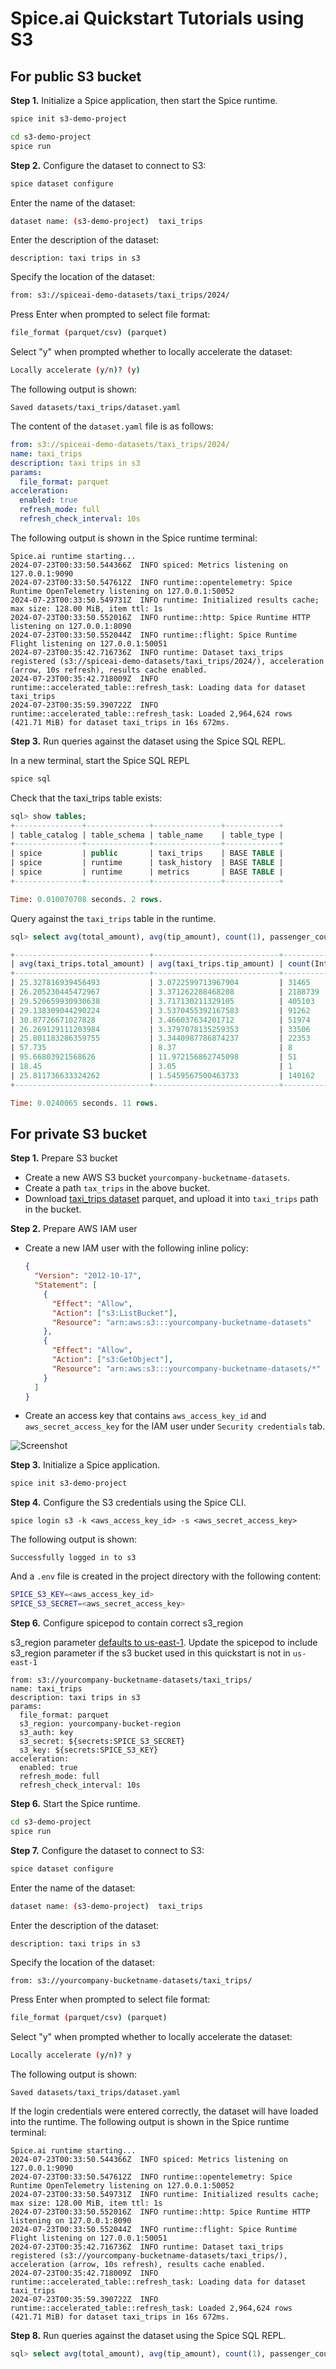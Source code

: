 # Spice.ai Quickstart Tutorials using S3

## For public S3 bucket

**Step 1.** Initialize a Spice application, then start the Spice runtime.

```bash
spice init s3-demo-project
```

```bash
cd s3-demo-project
spice run
```

**Step 2.** Configure the dataset to connect to S3:

```bash
spice dataset configure
```

Enter the name of the dataset:

```bash
dataset name: (s3-demo-project)  taxi_trips
```

Enter the description of the dataset:

```
description: taxi trips in s3
```

Specify the location of the dataset:

```bash
from: s3://spiceai-demo-datasets/taxi_trips/2024/
```

Press Enter when prompted to select file format:

```bash
file_format (parquet/csv) (parquet)
```

Select "y" when prompted whether to locally accelerate the dataset:

```bash
Locally accelerate (y/n)? (y)
```

The following output is shown:

```
Saved datasets/taxi_trips/dataset.yaml
```

The content of the `dataset.yaml` file is as follows:

```yaml
from: s3://spiceai-demo-datasets/taxi_trips/2024/
name: taxi_trips
description: taxi trips in s3
params:
  file_format: parquet
acceleration:
  enabled: true
  refresh_mode: full
  refresh_check_interval: 10s
```

The following output is shown in the Spice runtime terminal:

```
Spice.ai runtime starting...
2024-07-23T00:33:50.544366Z  INFO spiced: Metrics listening on 127.0.0.1:9090
2024-07-23T00:33:50.547612Z  INFO runtime::opentelemetry: Spice Runtime OpenTelemetry listening on 127.0.0.1:50052
2024-07-23T00:33:50.549731Z  INFO runtime: Initialized results cache; max size: 128.00 MiB, item ttl: 1s
2024-07-23T00:33:50.552016Z  INFO runtime::http: Spice Runtime HTTP listening on 127.0.0.1:8090
2024-07-23T00:33:50.552044Z  INFO runtime::flight: Spice Runtime Flight listening on 127.0.0.1:50051
2024-07-23T00:35:42.716736Z  INFO runtime: Dataset taxi_trips registered (s3://spiceai-demo-datasets/taxi_trips/2024/), acceleration (arrow, 10s refresh), results cache enabled.
2024-07-23T00:35:42.718009Z  INFO runtime::accelerated_table::refresh_task: Loading data for dataset taxi_trips
2024-07-23T00:35:59.390722Z  INFO runtime::accelerated_table::refresh_task: Loaded 2,964,624 rows (421.71 MiB) for dataset taxi_trips in 16s 672ms.
```

**Step 3.** Run queries against the dataset using the Spice SQL REPL.

In a new terminal, start the Spice SQL REPL

```bash
spice sql
```

Check that the taxi_trips table exists:

```sql
sql> show tables;
+---------------+--------------+---------------+------------+
| table_catalog | table_schema | table_name    | table_type |
+---------------+--------------+---------------+------------+
| spice         | public       | taxi_trips    | BASE TABLE |
| spice         | runtime      | task_history  | BASE TABLE |
| spice         | runtime      | metrics       | BASE TABLE |
+---------------+--------------+---------------+------------+

Time: 0.010070708 seconds. 2 rows.
```

Query against the `taxi_trips` table in the runtime.

```sql
sql> select avg(total_amount), avg(tip_amount), count(1), passenger_count from taxi_trips group by passenger_count order by passenger_count asc;

+------------------------------+----------------------------+-----------------+-----------------+
| avg(taxi_trips.total_amount) | avg(taxi_trips.tip_amount) | count(Int64(1)) | passenger_count |
+------------------------------+----------------------------+-----------------+-----------------+
| 25.327816939456493           | 3.0722599713967904         | 31465           | 0               |
| 26.205230445472967           | 3.371262288468208          | 2188739         | 1               |
| 29.520659930930638           | 3.717130211329105          | 405103          | 2               |
| 29.138309044290224           | 3.5370455392167583         | 91262           | 3               |
| 30.87726671027828            | 3.466037634201712          | 51974           | 4               |
| 26.269129111203984           | 3.3797078135259353         | 33506           | 5               |
| 25.801183286359755           | 3.3440987786874237         | 22353           | 6               |
| 57.735                       | 8.37                       | 8               | 7               |
| 95.66803921568626            | 11.972156862745098         | 51              | 8               |
| 18.45                        | 3.05                       | 1               | 9               |
| 25.811736633324262           | 1.5459567500463733         | 140162          |                 |
+------------------------------+----------------------------+-----------------+-----------------+

Time: 0.0240065 seconds. 11 rows.
```

## For private S3 bucket

**Step 1.** Prepare S3 bucket

- Create a new AWS S3 bucket `yourcompany-bucketname-datasets`.
- Create a path `tax_trips` in the above bucket.
- Download [taxi_trips dataset](https://d37ci6vzurychx.cloudfront.net/trip-data/yellow_tripdata_2024-01.parquet) parquet, and upload it into `taxi_trips` path in the bucket.

**Step 2.** Prepare AWS IAM user

- Create a new IAM user with the following inline policy:
  ```json
  {
    "Version": "2012-10-17",
    "Statement": [
      {
        "Effect": "Allow",
        "Action": ["s3:ListBucket"],
        "Resource": "arn:aws:s3:::yourcompany-bucketname-datasets"
      },
      {
        "Effect": "Allow",
        "Action": ["s3:GetObject"],
        "Resource": "arn:aws:s3:::yourcompany-bucketname-datasets/*"
      }
    ]
  }
  ```
- Create an access key that contains `aws_access_key_id` and `aws_secret_access_key` for the IAM user under `Security credentials` tab.

![Screenshot](./aws-iam.png)

**Step 3.** Initialize a Spice application.

```bash
spice init s3-demo-project
```

**Step 4.** Configure the S3 credentials using the Spice CLI.

```
spice login s3 -k <aws_access_key_id> -s <aws_secret_access_key>
```

The following output is shown:

```
Successfully logged in to s3
```

And a `.env` file is created in the project directory with the following content:

```bash
SPICE_S3_KEY=<aws_access_key_id>
SPICE_S3_SECRET=<aws_secret_access_key>
```

**Step 6.** Configure spicepod to contain correct s3_region

s3_region parameter [defaults to us-east-1](https://docs.spiceai.org/components/data-connectors/s3). Update the spicepod to include s3_region parameter if the s3 bucket used in this quickstart is not in `us-east-1`

```
from: s3://yourcompany-bucketname-datasets/taxi_trips/
name: taxi_trips
description: taxi trips in s3
params:
  file_format: parquet
  s3_region: yourcompany-bucket-region
  s3_auth: key
  s3_secret: ${secrets:SPICE_S3_SECRET}
  s3_key: ${secrets:SPICE_S3_KEY}
acceleration:
  enabled: true
  refresh_mode: full
  refresh_check_interval: 10s

```

**Step 6.** Start the Spice runtime.

```bash
cd s3-demo-project
spice run
```

**Step 7.** Configure the dataset to connect to S3:

```bash
spice dataset configure
```

Enter the name of the dataset:

```bash
dataset name: (s3-demo-project)  taxi_trips
```

Enter the description of the dataset:

```
description: taxi trips in s3
```

Specify the location of the dataset:

```bash
from: s3://yourcompany-bucketname-datasets/taxi_trips/
```

Press Enter when prompted to select file format:

```bash
file_format (parquet/csv) (parquet)
```

Select "y" when prompted whether to locally accelerate the dataset:

```bash
Locally accelerate (y/n)? y
```

The following output is shown:

```
Saved datasets/taxi_trips/dataset.yaml
```

If the login credentials were entered correctly, the dataset will have loaded into the runtime. The following output is shown in the Spice runtime terminal:

```
Spice.ai runtime starting...
2024-07-23T00:33:50.544366Z  INFO spiced: Metrics listening on 127.0.0.1:9090
2024-07-23T00:33:50.547612Z  INFO runtime::opentelemetry: Spice Runtime OpenTelemetry listening on 127.0.0.1:50052
2024-07-23T00:33:50.549731Z  INFO runtime: Initialized results cache; max size: 128.00 MiB, item ttl: 1s
2024-07-23T00:33:50.552016Z  INFO runtime::http: Spice Runtime HTTP listening on 127.0.0.1:8090
2024-07-23T00:33:50.552044Z  INFO runtime::flight: Spice Runtime Flight listening on 127.0.0.1:50051
2024-07-23T00:35:42.716736Z  INFO runtime: Dataset taxi_trips registered (s3://yourcompany-bucketname-datasets/taxi_trips/), acceleration (arrow, 10s refresh), results cache enabled.
2024-07-23T00:35:42.718009Z  INFO runtime::accelerated_table::refresh_task: Loading data for dataset taxi_trips
2024-07-23T00:35:59.390722Z  INFO runtime::accelerated_table::refresh_task: Loaded 2,964,624 rows (421.71 MiB) for dataset taxi_trips in 16s 672ms.
```

**Step 8.** Run queries against the dataset using the Spice SQL REPL.

```sql
sql> select avg(total_amount), avg(tip_amount), count(1), passenger_count from taxi_trips group by passenger_count order by passenger_count asc;
```
